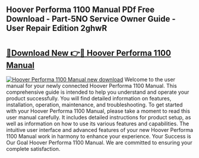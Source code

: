 ## Hoover Performa 1100 Manual PDf Free Download - Part-5NO Service Owner Guide - User Repair Edition 2ghwR

# <h2><a href="http://cf11175.oget.top/?id=Hoover+Performa+1100+Manual">🔗Download New 👉🔴 Hoover Performa 1100 Manual</a></h2>

[![Hoover Performa 1100 Manual new download](https://i.imgur.com/5g1atiW.png)](http://cf11175.oget.top/?id=Hoover+Performa+1100+Manual)
Welcome to the user manual for your newly connected Hoover Performa 1100 Manual. This comprehensive guide is intended to help you understand and operate your product successfully. You will find detailed information on features, installation, operation, maintenance, and troubleshooting. To get started with your Hoover Performa 1100 Manual, please take a moment to read this user manual carefully. It includes detailed instructions for product setup, as well as information on how to use its various features and capabilities. The intuitive user interface and advanced features of your new Hoover Performa 1100 Manual work in harmony to enhance your experience. Your Success is Our Goal Hoover Performa 1100 Manual. We are committed to ensuring your complete satisfaction.
